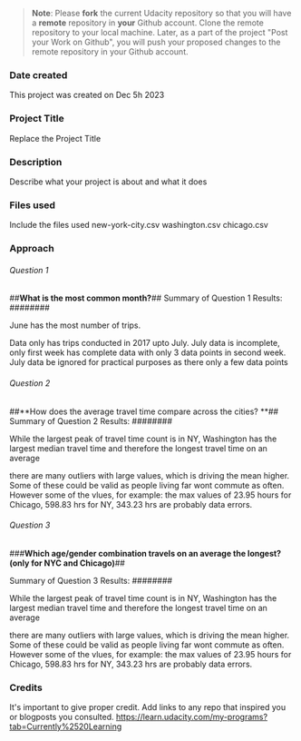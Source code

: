 >**Note**: Please **fork** the current Udacity repository so that you will have a **remote** repository in **your** Github account. Clone the remote repository to your local machine. Later, as a part of the project "Post your Work on Github", you will push your proposed changes to the remote repository in your Github account.

### Date created
This project was created on Dec 5h 2023

### Project Title
Replace the Project Title

### Description
Describe what your project is about and what it does

### Files used
Include the files used
new-york-city.csv
washington.csv
chicago.csv

### Approach
###### Question 1 #####
##**What is the most common month?**##
Summary of Question 1 Results: ########

June has the most number of trips.

Data only has trips conducted in 2017 upto July. July data is incomplete, only first week has complete data with only 3 data points in second week. July data be ignored for practical purposes as there only a few data points

###### Question 2 #####
##**How does the average travel time compare across the cities? **##
Summary of Question 2 Results: ########

While the largest peak of travel time count is in NY, Washington has the largest median travel time and therefore the longest travel time on an average

there are many outliers with large values, which is driving the mean higher. Some of these could be valid as people living far wont commute as often. However some of the vlues, for example: the max values of 23.95 hours for Chicago, 598.83 hrs for NY, 343.23 hrs are probably data errors.

###### Question 3 #####
###**Which age/gender combination travels on an average the longest? (only for NYC and Chicago)**##

Summary of Question 3 Results: ########

While the largest peak of travel time count is in NY, Washington has the largest median travel time and therefore the longest travel time on an average

there are many outliers with large values, which is driving the mean higher. Some of these could be valid as people living far wont commute as often. However some of the vlues, for example: the max values of 23.95 hours for Chicago, 598.83 hrs for NY, 343.23 hrs are probably data errors.




### Credits
It's important to give proper credit. Add links to any repo that inspired you or blogposts you consulted.
https://learn.udacity.com/my-programs?tab=Currently%2520Learning
